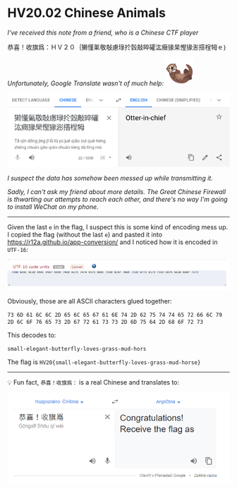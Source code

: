 # HV20.02 Chinese Animals

_I've received this note from a friend, who is a Chinese CTF player_

恭喜！收旗爲：ＨＶ２０｛獭慬氭敬敧慮琭扵瑴敲晬礭汯癥猭杲慳猭浵搭桯牳ｅ｝

_Unfortunately, Google Translate wasn't of much help:_ ![](otter.png)

![](translator.png)

_I suspect the data has somehow been messed up while transmitting it._

_Sadly, I can't ask my friend about more details. The Great Chinese Firewall is thwarting our attempts to reach each other, and there's no way I'm going to install WeChat on my phone._

---

Given the last `e` in the flag, I suspect this is some kind of encoding mess up.
I copied the flag (without the last `e`) and pasted it into https://r12a.github.io/app-conversion/ and I noticed
how it is encoded in `UTF-16`:

![](utf16.png)

Obviously, those are all ASCII characters glued together:
```
73 6D 61 6C 6C 2D 65 6C 65 67 61 6E 74 2D 62 75 74 74 65 72 66 6C 79 2D 6C 6F 76 65 73 2D 67 72 61 73 73 2D 6D 75 64 2D 68 6F 72 73
```

This decodes to:
```
small-elegant-butterfly-loves-grass-mud-hors
```

The flag is `HV20{small-elegant-butterfly-loves-grass-mud-horse}`

---

💡 Fun fact, `恭喜！收旗爲：` is a real Chinese and translates to:

![](fun-fact.png)
